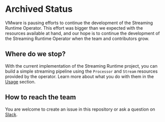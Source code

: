 # Archived Status

VMware is pausing efforts to continue the development of the Streaming Runtime Operator. This effort was bigger than we expected with the resources available at hand, and our hope is to continue the development of the Streaming Runtime Operator when the team and contributors grow.

## Where do we stop?

With the current implementation of the Streaming Runtime project, you can build a simple streaming pipeline using the `Processor` and `Stream` resources provided by the operator. Learn more about what you do with them in the [Usage](https://vmware-tanzu.github.io/streaming-runtimes/streaming-runtime-overview/) section.

## How to reach the team

You are welcome to create an issue in this repository or ask a question on [Slack](https://kubernetes.slack.com/archives/C03GFRBHM43).
